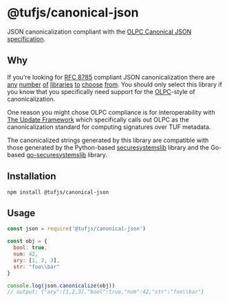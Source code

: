 # @tufjs/canonical-json

JSON canonicalization compliant with the [OLPC Canonical JSON specification][1].

## Why

If you're looking for [RFC 8785][2] compliant JSON canonicalization there are
[any][3] [number][4] [of][5] [libraries][6] [to][7] [choose][8] [from][9].
You should only select this library if you know that you specifically need
support for the [OLPC][1]-style of canonicalization.

One reason you might chose OLPC compliance is for interoperability with
[The Update Framework][10] which specifically calls out OLPC as the
canonicalization standard for computing signatures over TUF metadata.

The canonicalized strings generated by this library are compatible with those
generated by the Python-based [securesystemslib][11] library and the Go-based
[go-securesystemslib][12] library.

## Installation

```console
npm install @tufjs/canonical-json
```

## Usage

```javascript
const json = require('@tufjs/canonical-json')

const obj = {
  bool: true,
  num: 42,
  ary: [1, 2, 3],
  str: "foo\\bar"
}

console.log(json.canonicalize(obj))
// output: {"ary":[1,2,3],"bool":true,"num":42,"str":"foo\\bar"}
```

[1]: https://wiki.laptop.org/go/Canonical_JSON
[2]: https://www.rfc-editor.org/rfc/rfc8785
[3]: https://www.npmjs.com/package/@stratumn/canonicaljson
[4]: https://www.npmjs.com/package/@truestamp/canonify
[5]: https://www.npmjs.com/package/canonical-json
[6]: https://www.npmjs.com/package/canonicalize
[7]: https://www.npmjs.com/package/canonicalize-json
[8]: https://www.npmjs.com/package/json-canonicalize
[9]: https://www.npmjs.com/package/another-json
[10]: https://theupdateframework.github.io/specification/latest/#metaformat
[11]: https://github.com/secure-systems-lab/securesystemslib
[12]: https://github.com/secure-systems-lab/go-securesystemslib
